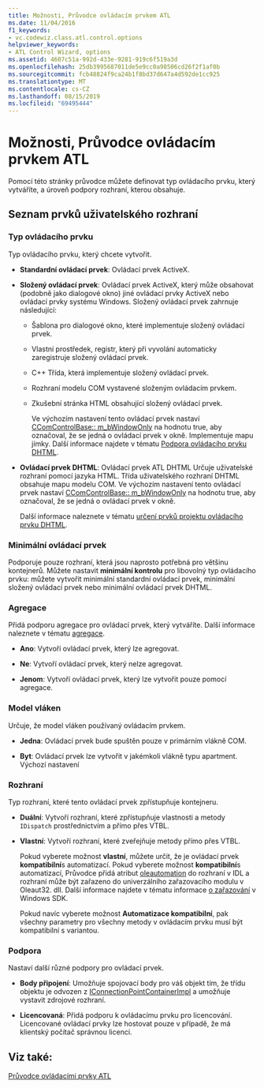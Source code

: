 ```yaml
---
title: Možnosti, Průvodce ovládacím prvkem ATL
ms.date: 11/04/2016
f1_keywords:
- vc.codewiz.class.atl.control.options
helpviewer_keywords:
- ATL Control Wizard, options
ms.assetid: 4607c51a-992d-433e-9281-919c6f519a3d
ms.openlocfilehash: 25db3995687011de5e9cc0a98506cd26f2f1af0b
ms.sourcegitcommit: fcb48824f9ca24b1f8bd37d647a4d592de1cc925
ms.translationtype: MT
ms.contentlocale: cs-CZ
ms.lasthandoff: 08/15/2019
ms.locfileid: "69495444"
---
```

# <a name="options-atl-control-wizard"></a>Možnosti, Průvodce ovládacím prvkem ATL

Pomocí této stránky průvodce můžete definovat typ ovládacího prvku, který vytváříte, a úroveň podpory rozhraní, kterou obsahuje.

## <a name="uielement-list"></a>Seznam prvků uživatelského rozhraní

### <a name="control-type"></a>Typ ovládacího prvku

Typ ovládacího prvku, který chcete vytvořit.

- **Standardní ovládací prvek**: Ovládací prvek ActiveX.

- **Složený ovládací prvek**: Ovládací prvek ActiveX, který může obsahovat (podobně jako dialogové okno) jiné ovládací prvky ActiveX nebo ovládací prvky systému Windows. Složený ovládací prvek zahrnuje následující:

  - Šablona pro dialogové okno, které implementuje složený ovládací prvek.

  - Vlastní prostředek, registr, který při vyvolání automaticky zaregistruje složený ovládací prvek.

  - C++ Třída, která implementuje složený ovládací prvek.

  - Rozhraní modelu COM vystavené složeným ovládacím prvkem.

  - Zkušební stránka HTML obsahující složený ovládací prvek.

    Ve výchozím nastavení tento ovládací prvek nastaví [CComControlBase:: m_bWindowOnly](../../atl/reference/ccomcontrolbase-class.md#m_bwindowonly) na hodnotu true, aby označoval, že se jedná o ovládací prvek v okně. Implementuje mapu jímky. Další informace najdete v tématu [Podpora ovládacího prvku DHTML](../../atl/atl-support-for-dhtml-controls.md).

- **Ovládací prvek DHTML**: Ovládací prvek ATL DHTML Určuje uživatelské rozhraní pomocí jazyka HTML. Třída uživatelského rozhraní DHTML obsahuje mapu modelu COM. Ve výchozím nastavení tento ovládací prvek nastaví [CComControlBase:: m_bWindowOnly](../../atl/reference/ccomcontrolbase-class.md#m_bwindowonly) na hodnotu true, aby označoval, že se jedná o ovládací prvek v okně.

   Další informace naleznete v tématu [určení prvků projektu ovládacího prvku DHTML](../../atl/identifying-the-elements-of-the-dhtml-control-project.md).

### <a name="minimal-control"></a>Minimální ovládací prvek

Podporuje pouze rozhraní, která jsou naprosto potřebná pro většinu kontejnerů. Můžete nastavit **minimální kontrolu** pro libovolný typ ovládacího prvku: můžete vytvořit minimální standardní ovládací prvek, minimální složený ovládací prvek nebo minimální ovládací prvek DHTML.

### <a name="aggregation"></a>Agregace

Přidá podporu agregace pro ovládací prvek, který vytváříte. Další informace naleznete v tématu [agregace](../../atl/aggregation.md).

- **Ano**: Vytvoří ovládací prvek, který lze agregovat.

- **Ne**: Vytvoří ovládací prvek, který nelze agregovat.

- **Jenom**: Vytvoří ovládací prvek, který lze vytvořit pouze pomocí agregace.

### <a name="threading-model"></a>Model vláken

Určuje, že model vláken používaný ovládacím prvkem.

- **Jedna**: Ovládací prvek bude spuštěn pouze v primárním vlákně COM.

- **Byt**: Ovládací prvek lze vytvořit v jakémkoli vlákně typu apartment. Výchozí nastavení

### <a name="interface"></a>Rozhraní

Typ rozhraní, které tento ovládací prvek zpřístupňuje kontejneru.

- **Duální**: Vytvoří rozhraní, které zpřístupňuje vlastnosti a metody `IDispatch` prostřednictvím a přímo přes VTBL.

- **Vlastní**: Vytvoří rozhraní, které zveřejňuje metody přímo přes VTBL.

   Pokud vyberete možnost **vlastní**, můžete určit, že je ovládací prvek **kompatibilní**s automatizací. Pokud vyberete možnost **kompatibilní**s automatizací, Průvodce přidá atribut [oleautomation](../../windows/oleautomation.md) do rozhraní v IDL a rozhraní může být zařazeno do univerzálního zařazovacího modulu v Oleaut32. dll. Další informace najdete v tématu informace [o zařazování](/windows/win32/com/marshaling-details) v Windows SDK.

   Pokud navíc vyberete možnost **Automatizace kompatibilní**, pak všechny parametry pro všechny metody v ovládacím prvku musí být kompatibilní s variantou.

### <a name="support"></a>Podpora

Nastaví další různé podpory pro ovládací prvek.

- **Body připojení**: Umožňuje spojovací body pro váš objekt tím, že třídu objektu je odvozen z [IConnectionPointContainerImpl](../../atl/reference/iconnectionpointcontainerimpl-class.md) a umožňuje vystavit zdrojové rozhraní.

- **Licencovaná**: Přidá podporu k ovládacímu prvku [](/windows/win32/com/licensing)pro licencování. Licencované ovládací prvky lze hostovat pouze v případě, že má klientský počítač správnou licenci.

## <a name="see-also"></a>Viz také:

[Průvodce ovládacími prvky ATL](../../atl/reference/atl-control-wizard.md)
